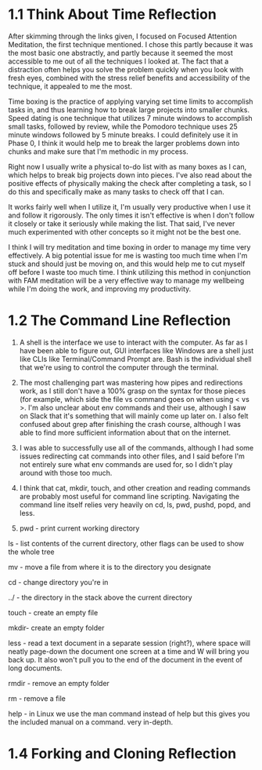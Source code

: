 # 1.1 Think About Time Reflection
After skimming through the links given, I focused on Focused Attention Meditation, the first technique mentioned. I chose this partly because it was the most basic one abstractly, and partly because it seemed the most accessible to me out of all the techniques I looked at. The fact that a distraction often helps you solve the problem quickly when you look with fresh eyes, combined with the stress relief benefits and accessibility of the technique, it appealed to me the most. 

Time boxing is the practice of applying varying set time limits to accomplish tasks in, and thus learning how to break large projects into smaller chunks. Speed dating is one technique that utilizes 7 minute windows to accomplish small tasks, followed by review, while the Pomodoro technique uses 25 minute windows followed by 5 minute breaks. I could definitely use it in Phase 0, I think it would help me to break the larger problems down into chunks and make sure that I'm methodic in my process.

Right now I usually write a physical to-do list with as many boxes as I can, which helps to break big projects down into pieces. I've also read about the positive effects of physically making the check after completing a task, so I do this and specifically make as many tasks to check off that I can.

It works fairly well when I utilize it, I'm usually very productive when I use it and follow it rigorously. The only times it isn't effective is when I don't follow it closely or take it seriously while making the list. That said, I've never much experimented with other concepts so it might not be the best one. 

I think I will try meditation and time boxing in order to manage my time very effectively. A big potential issue for me is wasting too much time when I'm stuck and should just be moving on, and this would help me to cut myself off before I waste too much time. I think utilizing this method in conjunction with FAM meditation will be a very effective way to manage my wellbeing while I'm doing the work, and improving my productivity. 

# 1.2 The Command Line Reflection
1. A shell is the interface we use to interact with the computer. As far as I have been able to figure out, GUI interfaces like Windows are a shell just like CLIs like Terminal/Command Prompt are. Bash is the individual shell that we're using to control the computer through the terminal.

2. The most challenging part was mastering how pipes and redirections work, as I still don't have a 100% grasp on the syntax for those pieces (for example, which side the file vs command goes on when using < vs >. I'm also unclear about env commands and their use, although I saw on Slack that it's something that will mainly come up later on. I also felt confused about grep after finishing the crash course, although I was able to find more sufficient information about that on the internet. 

3. I was able to successfully use all of the commands, although I had some issues redirecting cat commands into other files, and I said before I'm not entirely sure what env commands are used for, so I didn't play around with those too much. 

4. I think that cat, mkdir, touch, and other creation and reading commands are probably most useful for command line scripting. Navigating the command line itself relies very heavily on cd, ls, pwd, pushd, popd, and less. 

5. pwd - print current working directory

ls - list contents of the current directory, other flags can be used to show the whole tree

mv - move a file from where it is to the directory you designate

cd - change directory you're in

../ - the directory in the stack above the current directory

touch - create an empty file

mkdir- create an empty folder

less - read a text document in a separate session (right?), where space will neatly page-down the document one screen at a time and W will bring you back up. It also won't pull you to the end of the document in the event of long documents.

rmdir - remove an empty folder

rm - remove a file

help - in Linux we use the man command instead of help but this gives you the included manual on a command. very in-depth. 

# 1.4 Forking and Cloning Reflection
